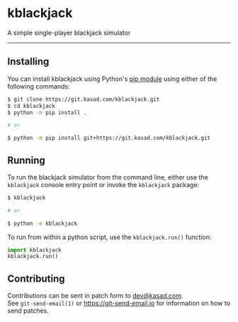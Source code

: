 # kblackjack
A simple single-player blackjack simulator

---

## Installing

You can install kblackjack using Python's [pip
module](https://pypi.org/project/pip/) using either of the following commands:

```sh
$ git clone https://git.kasad.com/kblackjack.git
$ cd kblackjack
$ python -m pip install .

# or

$ python -m pip install git+https://git.kasad.com/kblackjack.git
```

## Running

To run the blackjack simulator from the command line, either use the
`kblackjack` console entry point or invoke the `kblackjack` package:

```sh
$ kblackjack

# or

$ python -m kblackjack
```

To run from within a python script, use the `kblackjack.run()` function:

```python
import kblackjack
kblackjack.run()
```

## Contributing

Contributions can be sent in patch form to <dev@kasad.com>.  
See `git-send-email(1)` or <https://git-send-email.io> for information on how
to send patches.
